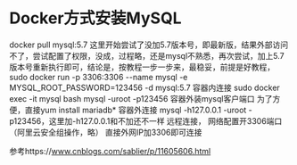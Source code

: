 # Docker方式安装MySQL

docker pull mysql:5.7 
这里开始尝试了没加5.7版本号，即最新版，结果外部访问不了，尝试配置了权限，没成，过程略，还是mysql不熟悉，再次尝试，加上5.7版本号重新执行即可，结论是，按教程一步一步来，最稳妥，前提是好教程，
sudo docker run -p 3306:3306 --name mysql -e MYSQL_ROOT_PASSWORD=123456 -d mysql:5.7
容器内连接
sudo docker exec -it mysql bash
mysql -uroot -p123456
容器外装mysql客户端口
为了方便，直接yum install mariadb*
容器外连接
mysql -h127.0.0.1 -uroot -p123456，这里加-h127.0.0.1和不加还不一样
远程连接，
网络配置开3306端口（阿里云安全组操作，略）
直接外网IP加3306即可连接

参考https://www.cnblogs.com/sablier/p/11605606.html